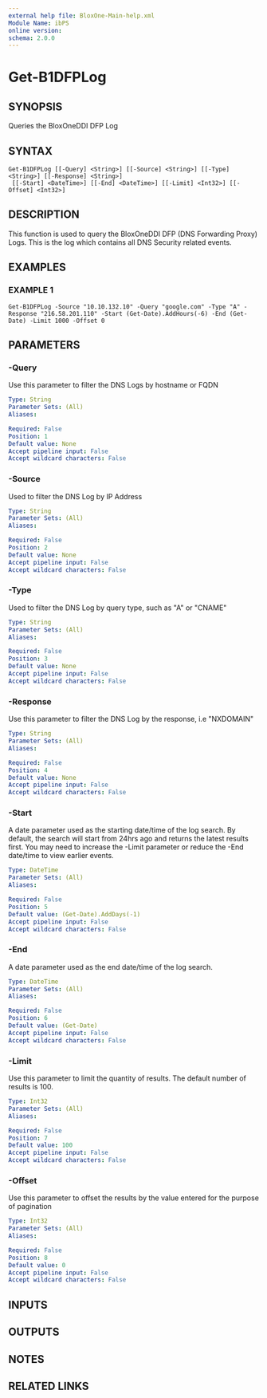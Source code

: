 ```yaml
---
external help file: BloxOne-Main-help.xml
Module Name: ibPS
online version:
schema: 2.0.0
---
```


# Get-B1DFPLog

## SYNOPSIS
Queries the BloxOneDDI DFP Log

## SYNTAX

```
Get-B1DFPLog [[-Query] <String>] [[-Source] <String>] [[-Type] <String>] [[-Response] <String>]
 [[-Start] <DateTime>] [[-End] <DateTime>] [[-Limit] <Int32>] [[-Offset] <Int32>]
```

## DESCRIPTION
This function is used to query the BloxOneDDI DFP (DNS Forwarding Proxy) Logs.
This is the log which contains all DNS Security related events.

## EXAMPLES

### EXAMPLE 1
```
Get-B1DFPLog -Source "10.10.132.10" -Query "google.com" -Type "A" -Response "216.58.201.110" -Start (Get-Date).AddHours(-6) -End (Get-Date) -Limit 1000 -Offset 0
```

## PARAMETERS

### -Query
Use this parameter to filter the DNS Logs by hostname or FQDN

```yaml
Type: String
Parameter Sets: (All)
Aliases:

Required: False
Position: 1
Default value: None
Accept pipeline input: False
Accept wildcard characters: False
```

### -Source
Used to filter the DNS Log by IP Address

```yaml
Type: String
Parameter Sets: (All)
Aliases:

Required: False
Position: 2
Default value: None
Accept pipeline input: False
Accept wildcard characters: False
```

### -Type
Used to filter the DNS Log by query type, such as "A" or "CNAME"

```yaml
Type: String
Parameter Sets: (All)
Aliases:

Required: False
Position: 3
Default value: None
Accept pipeline input: False
Accept wildcard characters: False
```

### -Response
Use this parameter to filter the DNS Log by the response, i.e "NXDOMAIN"

```yaml
Type: String
Parameter Sets: (All)
Aliases:

Required: False
Position: 4
Default value: None
Accept pipeline input: False
Accept wildcard characters: False
```

### -Start
A date parameter used as the starting date/time of the log search.
By default, the search will start from 24hrs ago and returns the latest results first.
You may need to increase the -Limit parameter or reduce the -End date/time to view earlier events.

```yaml
Type: DateTime
Parameter Sets: (All)
Aliases:

Required: False
Position: 5
Default value: (Get-Date).AddDays(-1)
Accept pipeline input: False
Accept wildcard characters: False
```

### -End
A date parameter used as the end date/time of the log search.

```yaml
Type: DateTime
Parameter Sets: (All)
Aliases:

Required: False
Position: 6
Default value: (Get-Date)
Accept pipeline input: False
Accept wildcard characters: False
```

### -Limit
Use this parameter to limit the quantity of results.
The default number of results is 100.

```yaml
Type: Int32
Parameter Sets: (All)
Aliases:

Required: False
Position: 7
Default value: 100
Accept pipeline input: False
Accept wildcard characters: False
```

### -Offset
Use this parameter to offset the results by the value entered for the purpose of pagination

```yaml
Type: Int32
Parameter Sets: (All)
Aliases:

Required: False
Position: 8
Default value: 0
Accept pipeline input: False
Accept wildcard characters: False
```

## INPUTS

## OUTPUTS

## NOTES

## RELATED LINKS
